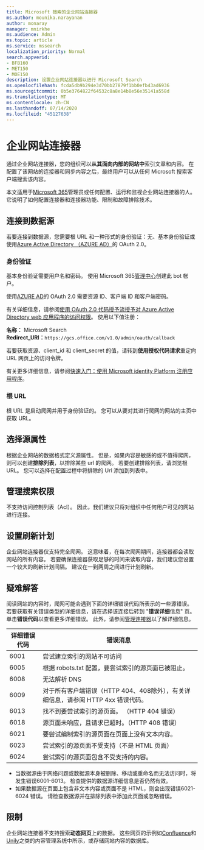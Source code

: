 ```yaml
---
title: Microsoft 搜索的企业网站连接器
ms.author: mounika.narayanan
author: monaray
manager: mnirkhe
ms.audience: Admin
ms.topic: article
ms.service: mssearch
localization_priority: Normal
search.appverid:
- BFB160
- MET150
- MOE150
description: 设置企业网站连接器以进行 Microsoft Search
ms.openlocfilehash: fcda5db9b294e3d70bb27879f1bb0efb43ad6936
ms.sourcegitcommit: 0b5e3764822f64532c8a8e14b8e56e35141a558d
ms.translationtype: MT
ms.contentlocale: zh-CN
ms.lasthandoff: 07/14/2020
ms.locfileid: "45127638"
---
```

# <a name="enterprise-websites-connector"></a>企业网站连接器

通过企业网站连接器，您的组织可以**从其面向内部的网站中**索引文章和内容。 在配置了该网站的连接器和同步内容之后，最终用户可以从任何 Microsoft 搜索客户端搜索该内容。

本文适用于[Microsoft 365](https://www.microsoft.com/microsoft-365)管理员或任何配置、运行和监视企业网站连接器的人。 它说明了如何配置连接器和连接器功能、限制和故障排除技术。  

## <a name="connect-to-a-data-source"></a>连接到数据源 
若要连接到数据源，您需要根 URL 和一种形式的身份验证：无、基本身份验证或使用[Azure Active Directory （AZURE AD）](https://docs.microsoft.com/azure/active-directory/)的 OAuth 2.0。

### <a name="authentication"></a>身份验证 
基本身份验证需要用户名和密码。 使用 Microsoft 365[管理中心](https://admin.microsoft.com)创建此 bot 帐户。

使用[AZURE AD](https://docs.microsoft.com/azure/active-directory/)的 OAuth 2.0 需要资源 ID、客户端 ID 和客户端密码。

有关详细信息，请参阅[使用 OAuth 2.0 代码授予流授予对 Azure Active Directory web 应用程序的访问权限](https://docs.microsoft.com/azure/active-directory/develop/v1-protocols-oauth-code)。 使用以下值注册：

**名称：** Microsoft Search <br/>
**Redirect_URI：**`https://gcs.office.com/v1.0/admin/oauth/callback`

若要获取资源、client_id 和 client_secret 的值，请转到**使用授权代码请求**重定向 URL 网页上的访问令牌。

有关更多详细信息，请参阅[快速入门：使用 Microsoft identity Platform 注册应用程序](https://docs.microsoft.com/azure/active-directory/develop/quickstart-register-app)。

### <a name="root-url"></a>根 URL
根 URL 是启动爬网并用于身份验证的。 您可以从要对其进行爬网的网站的主页中获取 URL。

## <a name="select-the-source-properties"></a>选择源属性 
根据企业网站的数据格式定义源属性。 但是，如果内容是敏感的或不值得爬网，则可以创建**排除列表**，以排除某些 url 的爬网。 若要创建排除列表，请浏览根 URL。 您可以选择在配置过程中将排除的 Url 添加到列表中。

## <a name="manage-search-permissions"></a>管理搜索权限 
不支持访问控制列表（Acl）。 因此，我们建议只将对组织中任何用户可见的网站进行连接。

## <a name="set-the-refresh-schedule"></a>设置刷新计划
企业网站连接器仅支持完全爬网。 这意味着，在每次爬网期间，连接器都会读取网站的所有内容。 若要确保连接器获取足够的时间来读取内容，我们建议您设置一个较大的刷新计划间隔。 建议在一到两周之间进行计划刷新。

## <a name="troubleshooting"></a>疑难解答
阅读网站的内容时，爬网可能会遇到下面的详细错误代码所表示的一些源错误。 若要获取有关错误类型的详细信息，请在选择该连接后转到 "**错误详细**信息" 页。 单击**错误代码**以查看更多详细错误。 此外，请参阅[管理连接器](https://docs.microsoft.com/microsoftsearch/manage-connector)以了解详细信息。

 详细错误代码 | 错误消息
 --- | --- 
 6001   | 尝试建立索引的网站不可访问 
 6005 | 根据 robots.txt 配置，要尝试索引的源页面已被阻止。
 6008 | 无法解析 DNS
 6009 | 对于所有客户端错误（HTTP 404、408除外），有关详细信息，请参阅 HTTP 4xx 错误代码。
 6013 | 找不到要尝试索引的源页面。 （HTTP 404 错误）
 6018 | 源页面未响应，且请求已超时。（HTTP 408 错误）
 6021 | 要尝试编制索引的源页面在页面上没有文本内容。
 6023 | 尝试索引的源页面不受支持（不是 HTML 页面）
 6024 | 尝试索引的源页面包含不受支持的内容。

* 当数据源由于网络问题或数据源本身被删除、移动或重命名而无法访问时，将发生错误6001-6013。 检查提供的数据源详细信息是否仍然有效。
* 如果数据源在页面上包含非文本内容或页面不是 HTML，则会出现错误6021-6024 错误。 请检查数据源并在排除列表中添加此页面或忽略错误。

## <a name="limitations"></a>限制
企业网站连接器不支持搜索**动态网页**上的数据。 这些网页的示例如[Confluence](https://www.atlassian.com/software/confluence)和[Unily](https://www.unily.com/)之类的内容管理系统中所示，或存储网站内容的数据库。
